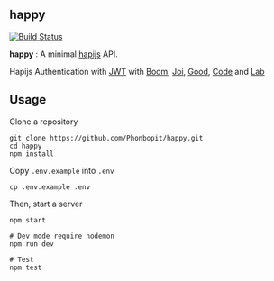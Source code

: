 happy
---

[![Build Status](https://travis-ci.org/Phonbopit/happy.svg?branch=master)](https://travis-ci.org/Phonbopit/happy)

**happy** : A minimal [hapijs](http://hapijs.com/) API.

Hapijs Authentication with [JWT](https://jwt.io/) with [Boom](https://github.com/hapijs/boom), [Joi](https://github.com/hapijs/joi), [Good](https://github.com/hapijs/good), [Code](https://github.com/hapijs/code) and [Lab](https://github.com/hapijs/lab)

## Usage

Clone a repository

```
git clone https://github.com/Phonbopit/happy.git
cd happy
npm install
```

Copy `.env.example` into `.env`

```
cp .env.example .env
```

Then, start a server

```
npm start

# Dev mode require nodemon
npm run dev

# Test
npm test

```
